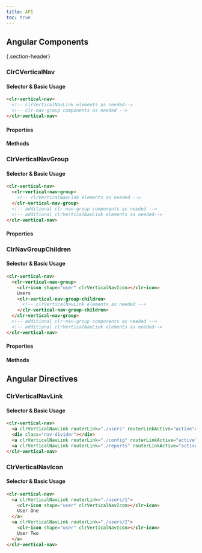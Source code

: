 ```yaml
---
title: API
toc: true
---
```


## Angular Components

{.section-header}

### ClrCVerticalNav

#### Selector & Basic Usage

```html
<clr-vertical-nav>
  <!-- clrVerticalNavLink elements as needed-->
  <!-- clr-nav-group components as needed -->
</clr-vertical-nav>
```

#### Properties

<DocComponentApi component="ClrCVerticalNav" item="bindings" />

#### Methods

<DocComponentApi component="ClrCVerticalNav" item="methods" />

### ClrVerticalNavGroup

#### Selector & Basic Usage

```html
<clr-vertical-nav>
  <clr-vertical-nav-group>
    <!-- clrVerticalNavLink elements as needed -->
  </clr-vertical-nav-group>
  <!-- additional clr-nav-group components as needed -->
  <!-- additional clrVerticalNavLink elements as needed-->
</clr-vertical-nav>
```

#### Properties

<DocComponentApi component="ClrVerticalNavGroup" item="bindings" />

### ClrNavGroupChildren

#### Selector & Basic Usage

```html
<clr-vertical-nav>
  <clr-vertical-nav-group>
    <clr-icon shape="user" clrVerticalNavIcon></clr-icon>
    Users
    <clr-vertical-nav-group-children>
      <!-- clrVerticalNavLink elements as needed -->
    </clr-vertical-nav-group-children>
  </clr-vertical-nav-group>
  <!-- additional clr-nav-group components as needed -->
  <!-- additional clrVerticalNavLink elements as needed-->
</clr-vertical-nav>
```

#### Properties

<DocComponentApi component="ClrNavGroupChildren" item="bindings" />

#### Methods

<DocComponentApi component="ClrNavGroupChildren" item="methods" />

## Angular Directives

### ClrVerticalNavLink

#### Selector & Basic Usage

```html
<clr-vertical-nav>
  <a clrVerticalNavLink routerLink="./users" routerLinkActive="active">Users</a>
  <div class="nav-divider"></div>
  <a clrVerticalNavLink routerLink="./config" routerLinkActive="active">Configuration</a>
  <a clrVerticalNavLink routerLink="./reports" routerLinkActive="active">Reports</a>
</clr-vertical-nav>
```

### ClrVerticalNavIcon

#### Selector & Basic Usage

```html
<clr-vertical-nav>
  <a clrVerticalNavLink routerLink="./users/1">
    <clr-icon shape="user" clrVerticalNavIcon></clr-icon>
    User One
  </a>
  <a clrVerticalNavLink routerLink="./users/2">
    <clr-icon shape="user" clrVerticalNavIcon></clr-icon>
    User Two
  </a>
</clr-vertical-nav>
```

